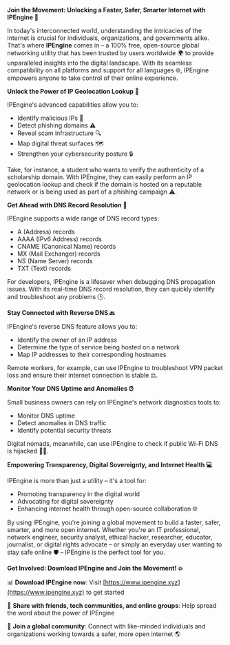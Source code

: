 **Join the Movement: Unlocking a Faster, Safer, Smarter Internet with IPEngine 🚀**

In today's interconnected world, understanding the intricacies of the internet is crucial for individuals, organizations, and governments alike. That's where **IPEngine** comes in – a 100% free, open-source global networking utility that has been trusted by users worldwide 🌍 to provide unparalleled insights into the digital landscape. With its seamless compatibility on all platforms and support for all languages 🌐, IPEngine empowers anyone to take control of their online experience.

**Unlock the Power of IP Geolocation Lookup 📍**

IPEngine's advanced capabilities allow you to:

* Identify malicious IPs 🚫
* Detect phishing domains ⚠️
* Reveal scam infrastructure 🔍
* Map digital threat surfaces 🗺️
* Strengthen your cybersecurity posture 🔒

Take, for instance, a student who wants to verify the authenticity of a scholarship domain. With IPEngine, they can easily perform an IP geolocation lookup and check if the domain is hosted on a reputable network or is being used as part of a phishing campaign ⚠️.

**Get Ahead with DNS Record Resolution 📡**

IPEngine supports a wide range of DNS record types:

* A (Address) records
* AAAA (IPv6 Address) records
* CNAME (Canonical Name) records
* MX (Mail Exchanger) records
* NS (Name Server) records
* TXT (Text) records

For developers, IPEngine is a lifesaver when debugging DNS propagation issues. With its real-time DNS record resolution, they can quickly identify and troubleshoot any problems 🕒.

**Stay Connected with Reverse DNS 🔙**

IPEngine's reverse DNS feature allows you to:

* Identify the owner of an IP address
* Determine the type of service being hosted on a network
* Map IP addresses to their corresponding hostnames

Remote workers, for example, can use IPEngine to troubleshoot VPN packet loss and ensure their internet connection is stable ⚖️.

**Monitor Your DNS Uptime and Anomalies ⏰**

Small business owners can rely on IPEngine's network diagnostics tools to:

* Monitor DNS uptime
* Detect anomalies in DNS traffic
* Identify potential security threats

Digital nomads, meanwhile, can use IPEngine to check if public Wi-Fi DNS is hijacked 🕵️‍♂️.

**Empowering Transparency, Digital Sovereignty, and Internet Health 💻**

IPEngine is more than just a utility – it's a tool for:

* Promoting transparency in the digital world
* Advocating for digital sovereignty
* Enhancing internet health through open-source collaboration 🌐

By using IPEngine, you're joining a global movement to build a faster, safer, smarter, and more open internet. Whether you're an IT professional, network engineer, security analyst, ethical hacker, researcher, educator, journalist, or digital rights advocate – or simply an everyday user wanting to stay safe online 🛡️ – IPEngine is the perfect tool for you.

**Get Involved: Download IPEngine and Join the Movement! 💥**

📊 **Download IPEngine now**: Visit [https://www.ipengine.xyz](https://www.ipengine.xyz) to get started

💬 **Share with friends, tech communities, and online groups**: Help spread the word about the power of IPEngine

🤝 **Join a global community**: Connect with like-minded individuals and organizations working towards a safer, more open internet 🌎
